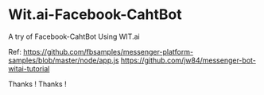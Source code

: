 # Wit.ai-Facebook-CahtBot
A try of Facebook-CahtBot Using WIT.ai

Ref: https://github.com/fbsamples/messenger-platform-samples/blob/master/node/app.js
https://github.com/jw84/messenger-bot-witai-tutorial

Thanks !
Thanks !